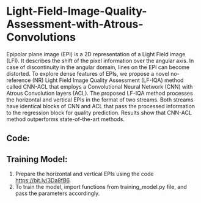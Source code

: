 # Light-Field-Image-Quality-Assessment-with-Atrous-Convolutions
Epipolar plane image (EPI) is a 2D representation of a Light Field image (LFI). It describes the shift of the pixel information over the angular axis. In case of discontinuity in the angular domain, lines on the EPI can become distorted. To explore dense features of EPIs, we propose a novel no-reference (NR) Light Field Image Quality Assessment (LF-IQA) method called CNN-ACL that employs a Convolutional Neural Network (CNN) with Atrous Convolution layers (ACL). The proposed LF-IQA method processes the horizontal and vertical EPIs in the format of two streams. Both streams have identical blocks of CNN and ACL that pass the processed information to the regression block for quality prediction. Results show that CNN-ACL method outperforms state-of-the-art methods.

## Code:
## Training Model:
1. Prepare the horizontal and vertical EPIs using the code https://bit.ly/3Da8fB6.
2. To train the model, import functions from training_model.py file, and pass the parameters accordingly.
